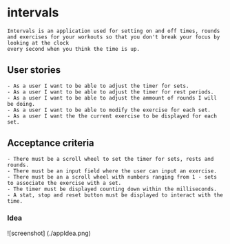# intervals
    Intervals is an application used for setting on and off times, rounds
    and exercises for your workouts so that you don't break your focus by looking at the clock
    every second when you think the time is up.
## User stories
    - As a user I want to be able to adjust the timer for sets.
    - As a user I want to be able to adjust the timer for rest periods.
    - As a user I want to be able to adjust the ammount of rounds I will be doing.
    - As a user I want to be able to modify the exercise for each set.
    - As a user I want the the current exercise to be displayed for each set.
## Acceptance criteria 
    - There must be a scroll wheel to set the timer for sets, rests and rounds.
    - There must be an input field where the user can input an exercise.
    - There must be an a scroll wheel with numbers ranging from 1 - sets to associate the exercise with a set.
    - The timer must be displayed counting down within the milliseconds.
    - A stat, stop and reset button must be displayed to interact with the time.
### Idea
![screenshot] (./appIdea.png)
